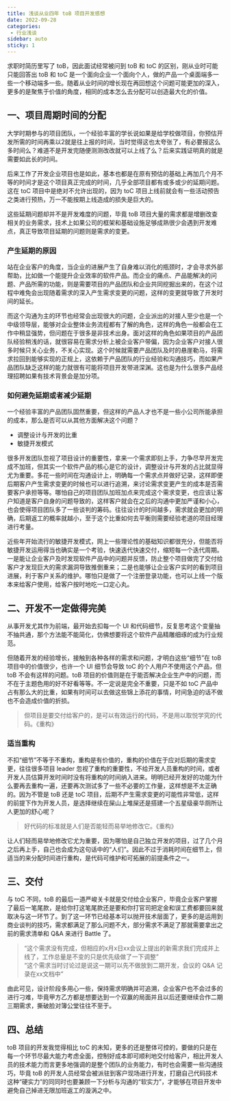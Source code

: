 ```yaml
---
title: 浅谈从业四年 toB 项目开发感想
date: 2022-09-28
categories:
 - 行业浅谈
sidebar: auto
sticky: 1
---
```


求职时简历里写了 toB，因此面试经常被问到 toB 和 toC 的区别，刚从业时可能只能回答出 toB 和 toC 是一个面向企业一个面向个人，做的产品一个桌面端多一些一个移动端多一些。随着从业时间的增长现在再回想这个问题可能更加的深入，更多的是聚焦于价值的角度，相同的成本怎么去分配可以创造最大化的价值。

## 一、项目周期时间的分配

大学时期参与的项目团队，一个经验丰富的学长说如果是给学校做项目，你预估开发所需的时间再乘以2就是往上报的时间，当时觉得这也太夸张了，有必要报这么多时间么？难道不是开发完随便测测改改就可以上线了么？后来实践证明真的就是需要如此长的时间。

后来工作了开发企业项目也是如此，基本也都是在原有预估的基础上再加几个月不等的时间才是这个项目真正完成的时间，几乎全部项目都有或多或少的延期问题。这在 toC 项目中是绝对不允许出现的，因为 toC 项目上线前就会有一些活动预告之类进行预热，万一不能按期上线造成的损失是巨大的。

这些延期问题却并不是开发难度的问题，毕竟 toB 项目大量的需求都是增删改查相关的业务需求，技术上如果公司的框架和基础设施足够成熟很少会遇到开发难点，真正导致项目延期的问题则是需求的变更。

### 产生延期的原因

站在企业客户的角度，当企业的进展产生了自身难以消化的瓶颈时，才会寻求外部帮助，比如做一个能提升企业效率的软件产品。而企业的痛点、产品能解决的问题、产品所需的功能，则是需要项目的产品团队和企业共同挖掘出来的，在这个过程中难免会出现随着需求的深入产生需求变更的问题，这样的变更就导致了开发时间的延长。

而这个沟通为主的环节也经常会出现很大的问题，企业派出的对接人至少也是一个中级领导层，能够对企业整体业务流程都有了解的角色，这样的角色一般都会在工作中稍显强势，但问题在于很多是非技术出身。面对这样的角色如果项目的产品团队经验稍浅的话，就很容易在需求分析上被企业客户带偏，因为企业客户对接人很多时候只关心业务，不关心实现。这个时候就需要产品团队及时的悬崖勒马，将需求拉回到能够实现的正规上，这依赖于产品团队的行业经验和沟通技巧，而如果产品团队缺乏这样的能力就很有可能将项目开发带进深渊。这也是为什么很多产品经理招聘如果有技术背景会是加分项。

### 如何避免延期或者减少延期

一个经验丰富的产品团队固然重要，但这样的产品人才也不是一些小公司所能承担的成本，那么是否可以从其他方面解决这个问题？

- 调整设计与开发的比重
- 敏捷开发模式

很多开发团队忽视了项目设计的重要性，拿来一个需求即刻上手，力争尽早开发完成不加班，但其实一个软件产品的核心是它的设计，调整设计与开发的占比就显得尤为重要。多花一些时间在沟通设计上，明确每一个需求点并做好记录，这样即便后期客户产生需求变更的时候也可以进行追溯，来讨论需求变更产生的成本是否需要客户承担等等。哪怕自己的项目团队加班加点来完成这个需求变更，也应该让客户知道是客户自身的问题导致的，这样客户就会在之后的沟通中更加严谨和小心，也会使得项目团队多了一些谈判的筹码。往往设计的时间越多，需求就会更加的明确，后期返工的概率就越小，至于这个比重如何去平衡则需要经验老道的项目经理进行考量。

近些年开始流行的敏捷开发模式，网上一些理论性的基础知识都很充分，但能否将敏捷开发运用得当也确实是一个考验，快速迭代快速交付，缩短每一个迭代周期。一是能让企业客户及时发现软件产品中的问题并反馈，防止整个项目做完了交付给客户才发现巨大的需求漏洞导致推倒重来；二是也能够让企业客户实时的看到项目进展，利于客户关系的维护。哪怕只是做了一个注册登录功能，也可以上线一个版本来给客户使用，给客户按时地吃一口定心丸。

## 二、开发不一定做得完美

从事开发尤其作为前端，最开始去扣每一个 UI 和代码细节，反复思考这个变量抽不抽共通，那个方法能不能简化，仿佛想要将这个软件产品精雕细琢的成为行业规范。

但随着开发的经验增长，接触到各种各样的需求和问题，才明白这些“细节”在 toB 项目中的价值很少，也许一个 UI 细节会导致 toC 的个人用户不使用这个产品，但 toB 不会有这样的问题。toB 项目的价值则是在于能否解决企业生产中的问题，而不在于主题色用的好不好看等等。不一定说是完全不重要，只是不如 toC 产品中占有那么大的比重，如果有时间可以去做这些锦上添花的事情，时间急迫的话不做也不会造成价值的折损。

> 但项目是要交付给客户的，是可以有效运行的代码，不是用以取悦学究的代码。《重构》

### 适当重构

不扣“细节”不等于不重构，重构是有价值的，重构的价值在于应对后期的需求变更，往往很多项目 leader 忽视了重构的重要性，不给开发人员重构的时间，或者开发人员估算开发时间时没有将重构的时间纳入进来。明明已经开发好的功能为什么要再去重构一遍，还要再次测试多了一些不必要的工作量，这样想是不太正确的。因为不管是 toB 还是 toC 项目，后期不产生需求变更的可能性非常低，这样的前提下作为开发人员，是选择继续在屎山上堆屎还是搭建一个五星级豪华厕所让人更加的舒心呢？

> 好代码的标准就是人们是否能轻而易举地修改它。《重构》

让人们轻而易举地修改它尤为重要，因为哪怕是自己独立开发的项目，过了几个月之后再上手，自己也会成为这句话中的“人们”。因此不过于消耗时间在细节上，但适当的来分配时间进行重构，是代码可维护和可拓展的前提条件之一。

## 三、交付

与 toC 不同，toB 的最后一道严峻关卡就是交付给企业客户，毕竟企业客户掌握了最后一笔尾款，是给你打这笔尾款还是要和你打官司把定金和误工费都要回来就取决与这一环节了。到了这一环节已经基本可以抛开技术层面了，更多的是运用到商业谈判的技巧，需求都满足了那么问题不大，部分需求不满足了那就需要拿出之前的需求清单和 Q&A 来进行 Battle 了。

> “这个需求没有完成，但相应的x月x日xx会议上提出的新需求我们完成并上线了，工作总量是不变的只是优先级做了一下调整”<br>
“这个需求当时讨论过是说这一期可以先不做放到二期开发，会议的 Q&A 记录在xx文档中”

由此可见，设计阶段多用心一些，保持需求明确并可追溯，企业客户也不会过多的进行刁难，毕竟甲方乙方都是想要达到一个双赢的局面并且以后还要继续合作二期三期需求，撕破脸对簿公堂往往不至于。

## 四、总结

toB 项目的开发我觉得相比 toC 的未知，更多的还是整体可控的，要做的只是在每一个环节尽最大能力考虑全面，控制好成本即可顺利地交付给客户，相比开发人员的技术能力而言更多地强调的是整个团队的业务能力，有时也会需要一些沟通技巧，毕竟 toB 的开发人员经常会被派驻到客户现场进行开发，打磨自己代码技术这种“硬实力”的同同时也要兼顾一下分析与沟通的“软实力”，才能够在项目开发中避免自己掉进无限加班返工的漩涡之中。